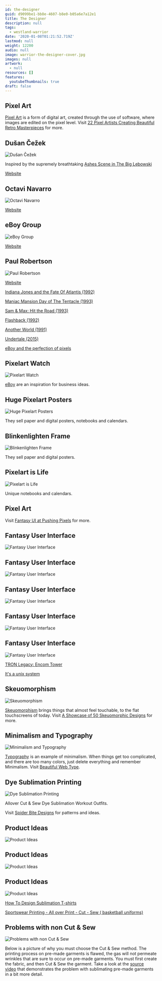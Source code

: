 ```yaml
---
id: the-designer
guid: d9099be1-bb8e-4607-b8e0-b05a6e7a12e1
title: The Designer
description: null
tags:
  - westland-warrior
date: '2020-01-08T01:21:52.719Z'
lastmod: null
weight: 12200
audio: null
image: warrior-the-designer-cover.jpg
images: null
artwork:
  - null
resources: []
features:
  youtubeThumbnails: true
draft: false
---
```


## Pixel Art

[Pixel Art](https://en.wikipedia.org/wiki/Pixel_art) is a form of digital art, created through the use of software, where images are edited on the pixel level. Visit [22 Pixel Artists Creating Beautiful Retro Masterpieces](https://weloveitbut.com/best-pixel-artists/) for more.

## Dušan Čežek

![Dušan Čežek](files/pixelart0.gif)

Inspired by the supremely breathtaking [Ashes Scene in The Big Lebowski](https://www.youtube.com/watch?v=u44D3qKKGPU)

[Website](https://www.behance.net/gallery/12753749/Pixelwood)

## Octavi Navarro

![Octavi Navarro](files/pixelart1.png)

[Website](https://pixelshuh.com/)

## eBoy Group

![eBoy Group](files/pixelart2.png)

[Website](http://hello.eboy.com/eboy/)

## Paul Robertson

![Paul Robertson](files/pixelart3.gif)

[Website](https://probertson.tumblr.com/)

[Indiana Jones and the Fate Of Atlantis (1992)](https://www.youtube.com/watch?v=LZZXJ3zCRDQ "Play Video")

[Maniac Mansion Day of The Tentacle (1993)](https://www.youtube.com/watch?v=Xz3Aw5qLcOs "Play Video")

[Sam & Max: Hit the Road (1993)](https://www.youtube.com/watch?v=pdU0Njkek5s "Play Video")

[Flashback (1992)](https://www.youtube.com/watch?v=wNTnRM77XuE "Play Video")

[Another World (1991)](https://www.youtube.com/watch?v=utrxk5_PeEY "Play Video")

[Undertale (2015)](https://www.youtube.com/watch?v=vEVR2FUB3ic "Play Video")

[eBoy and the perfection of pixels](https://www.youtube.com/watch?v=c1F6EsGGa4U "Play Video")

## Pixelart Watch

![Pixelart Watch](files/pixelart-product-1.jpg)

[eBoy](http://hello.eboy.com/eboy/) are an inspiration for business ideas.

## Huge Pixelart Posters

![Huge Pixelart Posters](files/pixelart-product-2.jpg)

They sell paper and digital posters, notebooks and calendars.

## Blinkenlighten Frame

![Blinkenlighten Frame](files/pixelart-product-4.jpg)

They sell paper and digital posters.

## Pixelart is Life

![Pixelart is Life](files/pixelart-product-3.jpg)

Unique notebooks and calendars.

## Pixel Art

Visit [Fantasy UI at Pushing Pixels](https://www.pushing-pixels.org/fui/) for more.

## Fantasy User Interface

![Fantasy User Interface](files/fui1.jpg)

## Fantasy User Interface

![Fantasy User Interface](files/fui2.jpg)

## Fantasy User Interface

![Fantasy User Interface](files/fui3.jpg)

## Fantasy User Interface

![Fantasy User Interface](files/fui4.jpg)

## Fantasy User Interface

![Fantasy User Interface](files/fui5.png)

[TRON Legacy: Encom Tower](https://www.youtube.com/watch?v=6WrhZsttinA "Play Video")

[It's a unix system](https://www.youtube.com/watch?v=dxIPcbmo1_U "Play Video")

## Skeuomorphism

![Skeuomorphism](files/skeuomorphism.png)

[Skeuomorphism](https://en.wikipedia.org/wiki/Skeuomorph) brings things that almost feel touchable, to the flat touchscreens of today. Visit [A Showcase of 50 Skeuomorphic Designs](https://www.dtelepathy.com/blog/inspiration/50-skeuomorphic-designs) for more.

## Minimalism and Typography

![Minimalism and Typography](files/minimalism.png)

[Typography](https://en.wikipedia.org/wiki/Typography) is an example of minimalism. When things get too complicated, and there are too many colors, just delete everything and remember Minimalism. Visit [Beautiful Web Type](http://hellohappy.org/beautiful-web-type/).

## Dye Sublimation Printing

![Dye Sublimation Printing](files/dyesub1.jpg)

Allover Cut & Sew Dye Sublimation Workout Outfits.

Visit [Spider Bite Designs](https://sellfy.com/spiderbitedesigns/) for patterns and ideas.

## Product Ideas

![Product Ideas](files/dyesub2.jpg)

## Product Ideas

![Product Ideas](files/dyesub2b.jpg)

## Product Ideas

![Product Ideas](files/dyesub3.jpg)

[How To Design Sublimation T-shirts](https://www.youtube.com/watch?v=E2OL19GbtbY "Play Video")

[Sportswear Printing - All over Print - Cut - Sew ( basketball uniforms)](https://www.youtube.com/watch?v=o2xOymSeH6I "Play Video")

## Problems with non Cut & Sew

![Problems with non Cut & Sew](files/dyesub0.jpg)

Below is a picture of why you must choose the Cut & Sew method. The\
printing process on pre-made garments is flawed, the gas will not permeate\
wrinkles that are sure to occur on pre-made garments. You must first create\
the fabric, and then Cut & Sew the garment. Take a look at the [source\
video](https://www.youtube.com/watch?v=IQdPP04qEwU) that demonstrates the problem with sublimating pre-made garments\
in a bit more detail.
